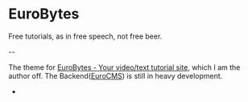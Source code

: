 EuroBytes
=========

Free tutorials, as in free speech, not free beer. 

--

The theme for [EuroBytes - Your video/text tutorial site](http://www.eurobytes.nl/), which I am the author off. The Backend([EuroCMS](https://github.com/blade1989/EuroCMS)) is still in heavy development.


-

